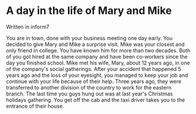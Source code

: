 # A day in the life of Mary and Mike

Written in inform7

You are in town, done with your business meeting one day early. You decided to give Mary and Mike a surprise visit. 
Mike was your closest and only friend in college. You have known him for more than two decades. 
Both of you got hired at the same company and have been co-workers since the day you finished school. 
Mike met his wife, Mary, about 12 years ago, in one of the company's social gatherings. 
After your accident that happened 5 years ago and the loss of your eyesight, you managed to keep your job and continue with your life because of their help. 
Three years ago, they were transferred to another division of the country to work for the eastern branch. 
The last time you guys hung out was at last year's Christmas holidays gathering. 
You get off the cab and the taxi driver takes you to the entrance of their house.